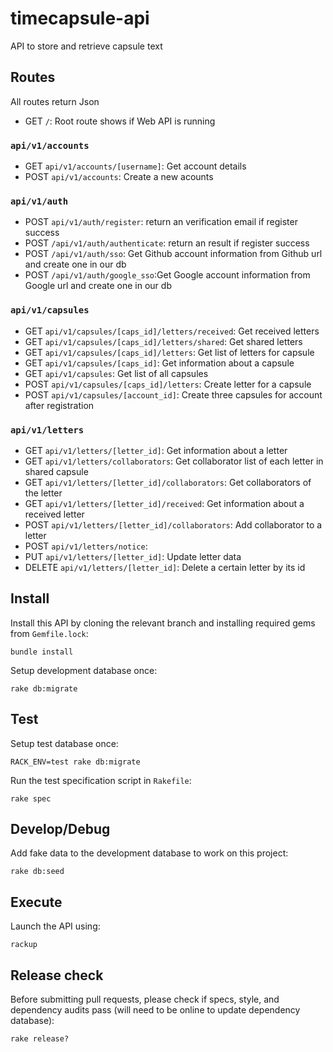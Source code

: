 # timecapsule-api
API to store and retrieve capsule text

## Routes
All routes return Json
* GET `/`: Root route shows if Web API is running

### `api/v1/accounts`
* GET `api/v1/accounts/[username]`: Get account details
* POST `api/v1/accounts`: Create a new acounts

### `api/v1/auth`
* POST `api/v1/auth/register`: return an verification email if register success
* POST `/api/v1/auth/authenticate`: return an result if register success
* POST `/api/v1/auth/sso`: Get Github account information from Github url and create one in our db
* POST `/api/v1/auth/google_sso`:Get Google account information from Google url and create one in our db

### `api/v1/capsules`
* GET `api/v1/capsules/[caps_id]/letters/received`: Get received letters
* GET `api/v1/capsules/[caps_id]/letters/shared`: Get shared letters
* GET `api/v1/capsules/[caps_id]/letters`: Get list of letters for capsule
* GET `api/v1/capsules/[caps_id]`: Get information about a capsule
* GET `api/v1/capsules`: Get list of all capsules
* POST `api/v1/capsules/[caps_id]/letters`: Create letter for a capsule
* POST `api/v1/capsules/[account_id]`: Create three capsules for account after registration

### `api/v1/letters`
* GET `api/v1/letters/[letter_id]`: Get information about a letter 
* GET `api/v1/letters/collaborators`: Get collaborator list of each letter in shared capsule
* GET `api/v1/letters/[letter_id]/collaborators`: Get collaborators of the letter
* GET `api/v1/letters/[letter_id]/received`: Get information about a received letter
* POST `api/v1/letters/[letter_id]/collaborators`: Add collaborator to a letter
* POST `api/v1/letters/notice`: 
* PUT `api/v1/letters/[letter_id]`: Update letter data
* DELETE `api/v1/letters/[letter_id]`: Delete a certain letter by its id


## Install
Install this API by cloning the relevant branch and installing required gems from `Gemfile.lock`:
```
bundle install
```
Setup development database once:
```
rake db:migrate
```

## Test
Setup test database once:
```
RACK_ENV=test rake db:migrate
```
Run the test specification script in `Rakefile`:
```
rake spec
```

## Develop/Debug
Add fake data to the development database to work on this project:
```
rake db:seed
```

## Execute

Launch the API using:

```shell
rackup
```

## Release check
Before submitting pull requests, please check if specs, style, and dependency audits pass (will need to be online to update dependency database):
```
rake release?
```
